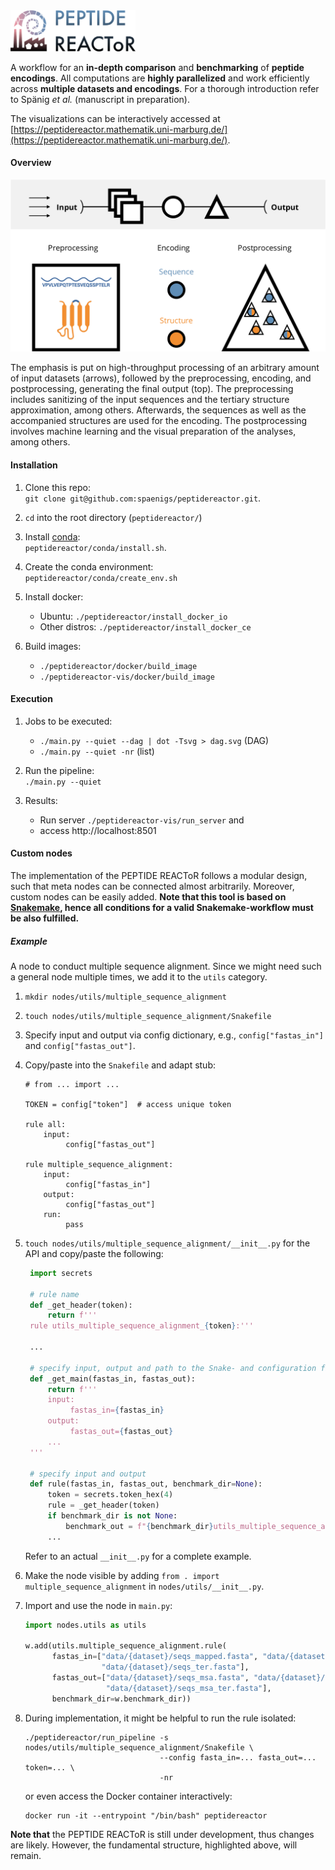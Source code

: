 <img src="docs/images/logo.png" alt="logo" width="200"/>

A workflow for an <b>in-depth comparison</b> and <b>benchmarking</b> of <b>peptide encodings</b>. 
All computations are <b>highly parallelized</b> and work efficiently across <b>multiple datasets and 
encodings</b>. For a thorough introduction refer to Spänig <i> et al.</i> (manuscript in preparation).
<!--- <a href='https://scholar.google.de/citations?user=lEVtMBMAAAAJ&hl=en' style='{link_style}'>Spänig <i> et al.</i> (2020)</a> --->
The visualizations can be interactively accessed at [https://peptidereactor.mathematik.uni-marburg.de/](https://peptidereactor.mathematik.uni-marburg.de/).

#### Overview

![image info](docs/images/graphical_abstract.png)

The emphasis is put on high-throughput processing of an arbitrary amount of input datasets (arrows), followed by the 
preprocessing, encoding, and postprocessing, generating the final output (top). The preprocessing includes sanitizing 
of the input sequences and the tertiary structure approximation, among others. Afterwards, the sequences as well as the 
accompanied structures are used for the encoding. The postprocessing involves machine learning and the visual 
preparation of the analyses, among others.

#### Installation

1. Clone this repo:  
    `git clone git@github.com:spaenigs/peptidereactor.git`.
    
2. `cd` into the root directory (`peptidereactor/`)

3. Install [conda](https://docs.conda.io/projects/conda/en/latest/user-guide/install/linux.html):  
   `peptidereactor/conda/install.sh`. 

4. Create the conda environment:   
   `peptidereactor/conda/create_env.sh`
   
5. Install docker:
    - Ubuntu: `./peptidereactor/install_docker_io`
    - Other distros: `./peptidereactor/install_docker_ce` 
    
6. Build images:   
   - `./peptidereactor/docker/build_image`
   - `./peptidereactor-vis/docker/build_image`
  
#### Execution
   
1. Jobs to be executed:  
   - `./main.py --quiet --dag | dot -Tsvg > dag.svg` (DAG) 
   - `./main.py --quiet -nr` (list)

2. Run the pipeline:  
   `./main.py --quiet`
   
3. Results:  
   - Run server `./peptidereactor-vis/run_server` and
   - access http://localhost:8501

#### Custom nodes

The implementation of the PEPTIDE REACToR follows a modular design, such that meta
nodes can be connected almost arbitrarily. Moreover, custom nodes can be easily added.
__Note that this tool is based on [Snakemake](https://snakemake.readthedocs.io/en/stable/),
hence all conditions for a valid Snakemake-workflow must be also fulfilled.__

##### Example

A node to conduct multiple sequence alignment. Since we might need such a general node 
multiple times, we add it to the `utils` category.

1) `mkdir nodes/utils/multiple_sequence_alignment`
2) `touch nodes/utils/multiple_sequence_alignment/Snakefile`
3) Specify input and output via config dictionary, e.g., `config["fastas_in"]` 
   and `config["fastas_out"]`.
4) Copy/paste into the `Snakefile` and adapt stub:

    ```snakemake
    # from ... import ...
    
    TOKEN = config["token"]  # access unique token
    
    rule all:
        input:
             config["fastas_out"]
    
    rule multiple_sequence_alignment:
        input:
             config["fastas_in"]
        output:
             config["fastas_out"]
        run:
             pass
    ```

5) `touch nodes/utils/multiple_sequence_alignment/__init__.py` for the API and 
   copy/paste the following:
   
   ```python
    import secrets
    
    # rule name
    def _get_header(token):
        return f'''
    rule utils_multiple_sequence_alignment_{token}:'''
    
    ... 
   
    # specify input, output and path to the Snake- and configuration file.
    def _get_main(fastas_in, fastas_out):
        return f'''
        input:
             fastas_in={fastas_in}
        output:
             fastas_out={fastas_out}
        ...
    '''
    
    # specify input and output
    def rule(fastas_in, fastas_out, benchmark_dir=None):
        token = secrets.token_hex(4)
        rule = _get_header(token)
        if benchmark_dir is not None:
            benchmark_out = f"{benchmark_dir}utils_multiple_sequence_alignment_{token}.txt"
        ...
   ``` 
   Refer to an actual `__init__.py` for a complete example.   
6) Make the node visible by adding `from . import multiple_sequence_alignment` in 
   `nodes/utils/__init__.py`. 
7) Import and use the node in `main.py`:
   ```python
   import nodes.utils as utils
   
   w.add(utils.multiple_sequence_alignment.rule(
         fastas_in=["data/{dataset}/seqs_mapped.fasta", "data/{dataset}/seqs_sec.fasta",
                    "data/{dataset}/seqs_ter.fasta"],
         fastas_out=["data/{dataset}/seqs_msa.fasta", "data/{dataset}/seqs_msa_sec.fasta",
                     "data/{dataset}/seqs_msa_ter.fasta"],
         benchmark_dir=w.benchmark_dir))
   ```
8) During implementation, it might be helpful to run the rule isolated:
   ```shell script
   ./peptidereactor/run_pipeline -s nodes/utils/multiple_sequence_alignment/Snakefile \
                                 --config fasta_in=... fasta_out=... token=... \
                                 -nr
   ``` 
   or even access the Docker container interactively:
   ```shell script
   docker run -it --entrypoint "/bin/bash" peptidereactor
   ```
   
__Note that__ the PEPTIDE REACToR is still under development, thus changes are likely. 
However, the fundamental structure, highlighted above, will remain.